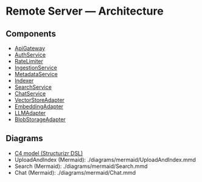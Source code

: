 # Remote Server — Architecture

## Components

- [ApiGateway](./components/ApiGateway.md)
- [AuthService](./components/AuthService.md)
- [RateLimiter](./components/RateLimiter.md)
- [IngestionService](./components/IngestionService.md)
- [MetadataService](./components/MetadataService.md)
- [Indexer](./components/Indexer.md)
- [SearchService](./components/SearchService.md)
- [ChatService](./components/ChatService.md)
- [VectorStoreAdapter](./components/VectorStoreAdapter.md)
- [EmbeddingAdapter](./components/EmbeddingAdapter.md)
- [LLMAdapter](./components/LLMAdapter.md)
- [BlobStorageAdapter](./components/BlobStorageAdapter.md)

## Diagrams

- [C4 model (Structurizr DSL)](./diagrams/c4/structurizr.dsl)
- UploadAndIndex (Mermaid): ./diagrams/mermaid/UploadAndIndex.mmd
- Search (Mermaid): ./diagrams/mermaid/Search.mmd
- Chat (Mermaid): ./diagrams/mermaid/Chat.mmd
